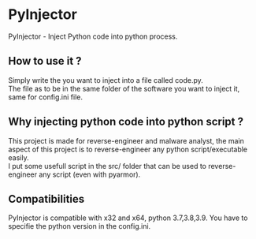 # PyInjector
PyInjector - Inject Python code into python process.

## How to use it ?
Simply write the you want to inject into a file called code.py.   
The file as to be in the same folder of the software you want to inject it, same for config.ini file.

## Why injecting python code into python script ?
This project is made for reverse-engineer and malware analyst, the main aspect of this project is to reverse-engineer any python script/executable easily.   
I put some usefull script in the src/ folder that can be used to reverse-engineer any script (even with pyarmor).

## Compatibilities
PyInjector is compatible with x32 and x64, python 3.7,3.8,3.9.
You have to specifie the python version in the config.ini.
